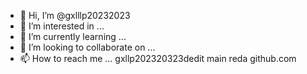 - 👋 Hi, I’m @gxlllp20232023
- 👀 I’m interested in ...
- 🌱 I’m currently learning ...
- 💞️ I’m looking to collaborate on ...
- 📫 How to reach me ...
gxllp202320323dedit
main
reda github.com
<!---
gxlllp20232023/gxlllp20232023 is a ✨ special ✨ repository because its `README.md` (this file) appears on your GitHub profile.
You can click the Preview link to take a look at your changes.
--->
